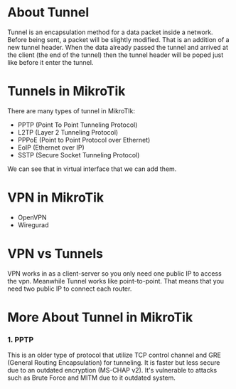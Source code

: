 # About Tunnel
Tunnel is an encapsulation method for a data packet inside a network. Before being sent, a packet will be slightly modified. That is an addition of a new tunnel header. When the data already passed the tunnel and arrived at the client (the end of the tunnel) then the tunnel header will be poped just like before it enter the tunnel.

# Tunnels in MikroTik
There are many types of tunnel in MikroTIk:
- PPTP (Point To Point Tunneling Protocol)
- L2TP (Layer 2 Tunneling Protocol)
- PPPoE (Point to Point Protocol over Ethernet)
- EoIP (Ethernet over IP)
- SSTP (Secure Socket Tunneling Protocol)

We can see that in virtual interface that we can add them.

# VPN in MikroTik
- OpenVPN
- Wiregurad

# VPN vs Tunnels
VPN works in as a client-server so you only need one public IP to access the vpn. Meanwhile Tunnel works like point-to-point. That means that you need two public IP to connect each router.

# More About Tunnel in MikroTik

### 1. PPTP
This is an older type of protocol that utilize TCP control channel and GRE (General Routing Encapsulation) for tunneling. It is faster but less secure due to an outdated encryption (MS-CHAP v2). It's vulnerable to attacks such as Brute Force and MITM due to it outdated system.
